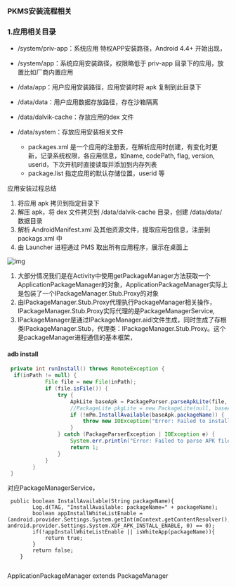 ### PKMS安装流程相关

### 1.应用相关目录

- /system/priv-app：系统应用 特权APP安装路径，Android 4.4+ 开始出现，
- /system/app：系统应用安装路径，权限略低于 priv-app 目录下的应用，放置比如厂商内置应用
- /data/app：用户应用安装路径，应用安装时将 apk 复制到此目录下

- /data/data：用户应用数据存放路径，存在沙箱隔离
- /data/dalvik-cache：存放应用的dex 文件
- /data/system：存放应用安装相关文件
  - packages.xml 是一个应用的注册表，在解析应用时创建，有变化时更新，记录系统权限，各应用信息，如name, codePath, flag, version, userid，下次开机时直接读取并添加到内存列表
  - package.list 指定应用的默认存储位置，userid 等

应用安装过程总结

1. 将应用 apk 拷贝到指定目录下
2. 解压 apk，将 dex 文件拷贝到 /data/dalvik-cache 目录，创建 /data/data/ 数据目录
3. 解析 AndroidManifest.xml 及其他资源文件，提取应用包信息，注册到 packags.xml 中
4. 由 Launcher 进程通过 PMS 取出所有应用程序，展示在桌面上



![img](https://img-blog.csdn.net/20160628012032687?watermark/2/text/aHR0cDovL2Jsb2cuY3Nkbi5uZXQv/font/5a6L5L2T/fontsize/400/fill/I0JBQkFCMA==/dissolve/70/gravity/Center)



1. 大部分情况我们是在Activity中使用getPackageManager方法获取一个ApplicationPackageManager的对象，ApplicationPackageManager实际上是包装了一个IPackageManager.Stub.Proxy的对象
2. 由IPackageManager.Stub.Proxy代理执行PackageManager相关操作，IPackageManager.Stub.Proxy实际代理的是PackageManagerService,
3. IPackageManager是通过IPackageManager.aidl文件生成，同时生成了存根类IPackageManager.Stub，代理类：IPackageManager.Stub.Proxy。这个是packageManager进程通信的基本框架，



#### adb install 



```java
 private int runInstall() throws RemoteException {
  if(inPath != null) {
            File file = new File(inPath);
            if (file.isFile()) {
                try {
                    ApkLite baseApk = PackageParser.parseApkLite(file, 0);
                    //PackageLite pkgLite = new PackageLite(null, baseApk, null, null, null);
                    if (!mPm.InstallAvailable(baseApk.packageName)) {
                        throw new IOException("Error: Failed to install APK file, not in the WhiteList");
                    }
                } catch (PackageParserException | IOException e) {
                    System.err.println("Error: Failed to parse APK file : " + e);
                    return 1;
                }
            }
        }
 }
```



对应PackageManagerService，

```
 public boolean InstallAvailable(String packageName){
        Log.d(TAG, "InstallAvailable: packageName=" + packageName);
        boolean appInstallWhiteListEnable = (android.provider.Settings.System.getInt(mContext.getContentResolver(), android.provider.Settings.System.XDF_APK_INSTALL_ENABLE, 0) == 0);
        if(!appInstallWhiteListEnable || isWhiteApp(packageName)){
            return true;
        }
        return false;
    }
```



```

```

ApplicationPackageManager extends PackageManager